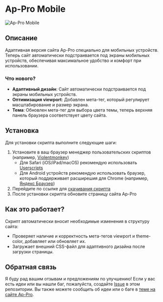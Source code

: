 # Ap-Pro Mobile

<img alt="Ap-Pro Mobile" src="https://github.com/PSIget/appro-mobile/assets/138246762/094e2f45-a390-4a9f-8a3b-a8961a78aa03">

## Описание

Адаптивная версия сайта Ap-Pro специально для мобильных устройств. Теперь сайт автоматически подстраивается под экраны мобильных устройств, обеспечивая максимальное удобство и комфорт при использовании.

### Что нового?

- **Адаптивный дизайн**: Сайт автоматически подстраивается под экраны мобильных устройств.
- **Оптимизация viewport**: Добавлен мета-тег, который регулирует масштабирование и размер экрана.
- **Тема**: Обновлен мета-тег для выбора цвета темы, теперь верхняя панель браузера соответствует цвету сайта.

## Установка

Для установки скрипта выполните следующие шаги:

1. Установите в ваш браузер менеджер пользовательских скриптов (например, [Violentmonkey](https://chromewebstore.google.com/detail/jinjaccalgkegednnccohejagnlnfdag))
   - Для Safari (iOS/iPad/macOS) рекомендую использовать [Userscripts](https://apps.apple.com/us/app/userscripts/id1463298887)
   - Для Android устройств рекомендую использовать браузер, который поддерживает расширешия для Chrome (например, [Яндекс Браузер](https://play.google.com/store/apps/details?id=com.yandex.browser&hl=ru))
2. Перейдите по ссылке для [скачивания скрипта](https://raw.githubusercontent.com/PSIget/appro-mobile/main/script.user.js)
3. После установки скрипта обновите страницу сайта Ap-Pro

## Как это работает?

Скрипт автоматически вносит необходимые изменения в структуру сайта:

- Проверяет наличие и корректность мета-тегов viewport и theme-color, добавляет или обновляет их.
- Загружает внешний CSS-файл для адаптивного дизайна после загрузки страницы.

## Обратная связь

Я буду рад вашим отзывам и предложениям по улучшению! Если у вас есть идеи или вы нашли баг, пожалуйста, создайте [Issue](https://github.com/PSIget/appro-mobile/issues) в этом репозитории. Вы также можете сообщить об идеи или о баге в [теме на сайте Ap-Pro](https://ap-pro.ru/forums/topic/9124-mobilnaya-versiya-ap-pro/).
